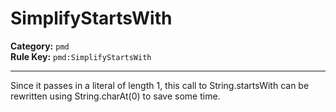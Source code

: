 
# SimplifyStartsWith
**Category:** `pmd`<br/>
**Rule Key:** `pmd:SimplifyStartsWith`<br/>


-----

Since it passes in a literal of length 1, this call to String.startsWith can be rewritten using String.charAt(0) to save some time.

